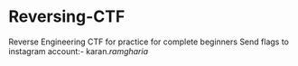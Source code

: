 # Reversing-CTF
Reverse Engineering CTF for practice for complete beginners
Send flags to instagram account:- karan._ramgharia_
